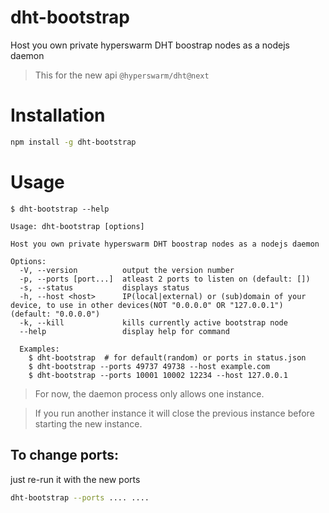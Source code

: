 # dht-bootstrap

Host you own private hyperswarm DHT boostrap nodes as a nodejs daemon

> This for the new api `@hyperswarm/dht@next`

# Installation

```bash
npm install -g dht-bootstrap
```

# Usage

```
$ dht-bootstrap --help

Usage: dht-bootstrap [options]

Host you own private hyperswarm DHT boostrap nodes as a nodejs daemon

Options:
  -V, --version          output the version number
  -p, --ports [port...]  atleast 2 ports to listen on (default: [])
  -s, --status           displays status
  -h, --host <host>      IP(local|external) or (sub)domain of your device, to use in other devices(NOT "0.0.0.0" OR "127.0.0.1") (default: "0.0.0.0")
  -k, --kill             kills currently active bootstrap node
  --help                 display help for command

  Examples:
    $ dht-bootstrap  # for default(random) or ports in status.json
    $ dht-bootstrap --ports 49737 49738 --host example.com
    $ dht-bootstrap --ports 10001 10002 12234 --host 127.0.0.1

```

> For now, the daemon process only allows one instance.

> If you run another instance it will close the previous instance before starting the new instance.

## To change ports:

just re-run it with the new ports

```bash
dht-bootstrap --ports .... ....
```
